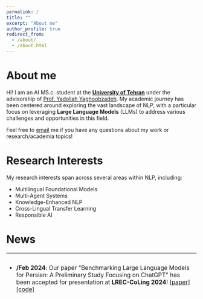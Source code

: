 ```yaml
---
permalink: /
title: ""
excerpt: "About me"
author_profile: true
redirect_from: 
  - /about/
  - /about.html
---
```


About me
======
Hi! I am an AI MS.c. student at the <b>[University of Tehran](https://www.ut.ac.ir/en)</b> under the advisorship of [Prof. Yadollah Yaghoobzadeh](https://yyaghoobzadeh.github.io/). My academic journey has been centered around exploring the vast landscape of NLP, with a particular focus on leveraging <b>Large Language Models</b> (LLMs) to address various challenges and opportunities in this field.

<!-- Previously, I recieved my master's degree at the <b>University of Tehran</b> advised by [Prof. Yadollah Yaghoobzadeh]
<!-- (https://yyaghoobzadeh.github.io/){:target="_blank"} on natural language processing (NLP).

<!-- and [Prof. Mohammad Taher Pilehvar](https://pilehvar.github.io/){:target="_blank"}.
<!-- Hi! I am a master's student at the <b>University of Tehran</b>, and I have the pleasure of working with [Mohammad Taher Pilehvar](https://pilehvar.github.io/){:target="_blank"}, [Yadollah Yaghoobzadeh](https://yyaghoobzadeh.github.io/){:target="_blank"}, and [Azadeh Shakery](https://ece.ut.ac.ir/en/~shakery){:target="_blank"} on natural language processing (NLP) and deep learning. -->

Feel free to [email](mailto:namazifard.ut.ac.ir) me if you have any questions about my work or research/academia topics!

Research Interests
======

My research interests span across several areas within NLP, including:

- Multilingual Foundational Models
- Multi-Agent Systems
- Knowledge-Enhanced NLP
- Cross-Lingual Transfer Learning
- Responsible AI

News
======
------
<font size="3">
<div style="overflow-y: auto; max-height: 300px; padding-right: 10px; font-size: 15.5px;">
<ul>
	<li>
		<b>/Feb 2024</b>: Our paper "Benchmarking Large Language Models for Persian: A Preliminary Study Focusing on ChatGPT" has been accepted for presentation at <b>LREC-CoLing 2024</b>!
		<a href="[https://arxiv.org/pdf/2404.02403]" target="_blank">[paper]</a>
		<a href="[https://github.com/Ipouyall/Benchmarking_ChatGPT_for_Persian]" target="_blank">[code]</a>		
	</li>
</ul>
</div>
</font>
